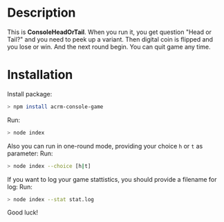 # Description
This is **ConsoleHeadOrTail**. When you run it, you get question "Head or Tail?" and you need to peek up a variant. Then digital coin is flipped and you lose or win. And the next round begin. You can quit game any time.

# Installation

Install package:
```bash
> npm install acrm-console-game
```

Run:
```bash
> node index
```

Also you can run in one-round mode, providing your choice ```h``` or ```t``` as parameter:
Run:
```bash
> node index --choice [h|t]
```

If you want to log your game stattistics, you should provide a filename for log:
Run:
```bash
> node index --stat stat.log
```

Good luck!